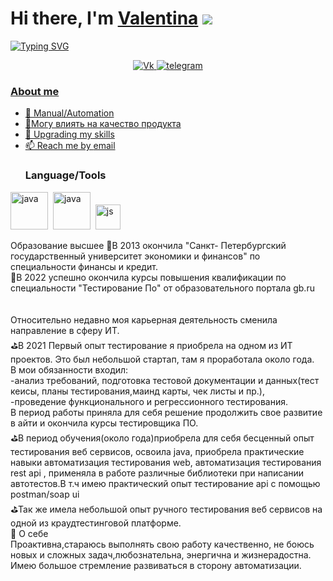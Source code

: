 # Hi there, I'm [Valentina]() ![](https://github.com/blackcater/blackcater/raw/main/images/Hi.gif) 
[![Typing SVG](https://readme-typing-svg.herokuapp.com?color=%2336BCF7&lines=QA+engeneer+from+Russia+🇷🇺)](https://git.io/typing-svg)

<div id="socials" align="center">
<a href="https://vk.com/valentinaplatonova">
		<img src="https://img.shields.io/badge/vk-blue?style=for-the-badge&logo=vk&logoColor=whit" alt="Vk"/>
<a href="https://t.me/v_platonova1">
		<img src="https://img.shields.io/badge/telegram-blue?style=for-the-badge&logo=telegram&logoColor=whit" alt="telegram"/>
</div>
	

### About me
- 🌱 Manual/Automation 
- 📝Могу влиять на качество продукта
- 📄 Upgrading my skills
- 📫 Reach me by [email](mailto:vs_platonova@vk.com)
	### Language/Tools
<img src="https://cdn.jsdelivr.net/gh/devicons/devicon/icons/java/java-plain-wordmark.svg" title="java" width="60" height="60"/>&nbsp;
	<img src="https://cdn.jsdelivr.net/gh/devicons/devicon/icons/selenium/selenium-original.svg" title="java" width="60" height="60"/>&nbsp;
	<img src="file:///C:/Users/vs_pl/Downloads/selenium-1.svg" title="js" width="40" height="40"/>&nbsp;


          
	
	
Образование высшее
📝В 2013 окончила "Санкт- Петербургский государственный университет экономики и финансов" по специальности финансы и кредит.<br>
📝В 2022 успешно  окончила курсы повышения квалификации по специальности "Тестирование По" от образовательного портала gb.ru<br>
	<br>
	<br>
Относительно недавно моя карьерная деятельность сменила направление в сферу ИТ.<br>
⛳️В 2021 Первый опыт тестирование я приобрела на одном из ИТ проектов. Это был небольшой стартап, там я проработала около года.<br>
В мои обязанности входил:<br>
	-анализ требований, подготовка тестовой документации и данных(тест кеисы, планы тестирования,маинд карты,  чек листы и пр.),<br>
	-проведение функционального и регрессионного тестирования.<br>
В период  работы   приняла для себя решение продолжить свое развитие в айти и окончила  курсы тестировщика ПО. <br>
⛳️В период обучения(около года)приобрела для себя бесценный опыт тестирования веб сервисов, освоила java, приобрела практические навыки автоматизация тестирования  web, автоматизация тестирования rest api , применяла в работе различные библиотеки при написании автотестов.В т.ч имею практический опыт тестирование api с помощью  postman/soap ui<br>
⛳️Так же имела небольшой опыт ручного тестирования веб сервисов на одной из краудтестинговой платформе. <br>
📌 О себе<br>
	Проактивна,стараюсь выполнять свою работу качественно, не боюсь новых и сложных задач,любознательна, энергична и жизнерадостна. Имею большое стремление развиваться в сторону автоматизации.
	

